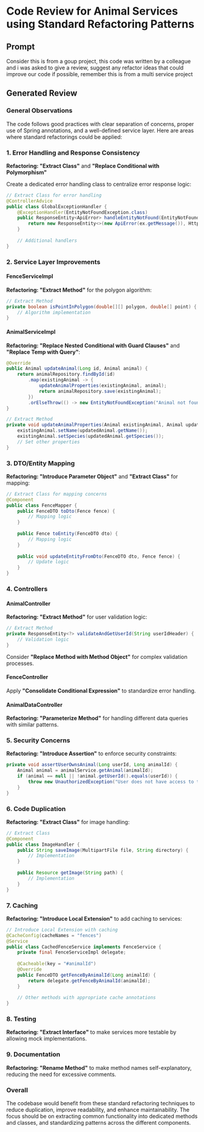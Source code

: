 # Code Review for Animal Services using Standard Refactoring Patterns

## Prompt

Consider this is from a goup project, this code was written by a colleague and i was asked to give a review, suggest any refactor ideas that could improve our code if possible, remember this is from a multi service project

## Generated Review

### General Observations

The code follows good practices with clear separation of concerns, proper use of Spring annotations, and a well-defined service layer. Here are areas where standard refactorings could be applied:

### 1. Error Handling and Response Consistency

**Refactoring: "Extract Class"** and **"Replace Conditional with Polymorphism"**

Create a dedicated error handling class to centralize error response logic:

```java
// Extract Class for error handling
@ControllerAdvice
public class GlobalExceptionHandler {
    @ExceptionHandler(EntityNotFoundException.class)
    public ResponseEntity<ApiError> handleEntityNotFound(EntityNotFoundException ex) {
        return new ResponseEntity<>(new ApiError(ex.getMessage()), HttpStatus.NOT_FOUND);
    }
    
    // Additional handlers
}
```

### 2. Service Layer Improvements

#### FenceServiceImpl

**Refactoring: "Extract Method"** for the polygon algorithm:

```java
// Extract Method
private boolean isPointInPolygon(double[][] polygon, double[] point) {
    // Algorithm implementation
}
```

#### AnimalServiceImpl

**Refactoring: "Replace Nested Conditional with Guard Clauses"** and **"Replace Temp with Query"**:

```java
@Override
public Animal updateAnimal(Long id, Animal animal) {
    return animalRepository.findById(id)
        .map(existingAnimal -> {
            updateAnimalProperties(existingAnimal, animal);
            return animalRepository.save(existingAnimal);
        })
        .orElseThrow(() -> new EntityNotFoundException("Animal not found with id: " + id));
}

// Extract Method
private void updateAnimalProperties(Animal existingAnimal, Animal updatedAnimal) {
    existingAnimal.setName(updatedAnimal.getName());
    existingAnimal.setSpecies(updatedAnimal.getSpecies());
    // Set other properties
}
```

### 3. DTO/Entity Mapping

**Refactoring: "Introduce Parameter Object"** and **"Extract Class"** for mapping:

```java
// Extract Class for mapping concerns
@Component
public class FenceMapper {
    public FenceDTO toDto(Fence fence) {
        // Mapping logic
    }
    
    public Fence toEntity(FenceDTO dto) {
        // Mapping logic
    }
    
    public void updateEntityFromDto(FenceDTO dto, Fence fence) {
        // Update logic
    }
}
```

### 4. Controllers

#### AnimalController

**Refactoring: "Extract Method"** for user validation logic:

```java
// Extract Method
private ResponseEntity<?> validateAndGetUserId(String userIdHeader) {
    // Validation logic
}
```

Consider **"Replace Method with Method Object"** for complex validation processes.

#### FenceController

Apply **"Consolidate Conditional Expression"** to standardize error handling.

#### AnimalDataController

**Refactoring: "Parameterize Method"** for handling different data queries with similar patterns.

### 5. Security Concerns

**Refactoring: "Introduce Assertion"** to enforce security constraints:

```java
private void assertUserOwnsAnimal(Long userId, Long animalId) {
    Animal animal = animalService.getAnimal(animalId);
    if (animal == null || !animal.getUserId().equals(userId)) {
        throw new UnauthorizedException("User does not have access to this animal");
    }
}
```

### 6. Code Duplication

**Refactoring: "Extract Class"** for image handling:

```java
// Extract Class
@Component
public class ImageHandler {
    public String saveImage(MultipartFile file, String directory) {
        // Implementation
    }
    
    public Resource getImage(String path) {
        // Implementation
    }
}
```

### 7. Caching

**Refactoring: "Introduce Local Extension"** to add caching to services:

```java
// Introduce Local Extension with caching
@CacheConfig(cacheNames = "fences")
@Service
public class CachedFenceService implements FenceService {
    private final FenceServiceImpl delegate;
    
    @Cacheable(key = "#animalId")
    @Override
    public FenceDTO getFenceByAnimalId(Long animalId) {
        return delegate.getFenceByAnimalId(animalId);
    }
    
    // Other methods with appropriate cache annotations
}
```

### 8. Testing

**Refactoring: "Extract Interface"** to make services more testable by allowing mock implementations.

### 9. Documentation

**Refactoring: "Rename Method"** to make method names self-explanatory, reducing the need for excessive comments.

### Overall

The codebase would benefit from these standard refactoring techniques to reduce duplication, improve readability, and enhance maintainability. The focus should be on extracting common functionality into dedicated methods and classes, and standardizing patterns across the different components.
